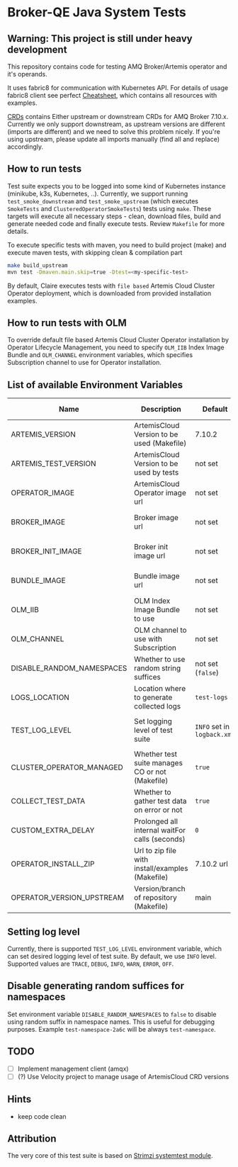# Broker-QE Java System Tests

## Warning: This project is still under heavy development

This repository contains code for testing AMQ Broker/Artemis operator and it's operands.

It uses fabric8 for communication with Kubernetes API.
For details of usage fabric8 client see perfect [Cheatsheet](https://github.com/fabric8io/kubernetes-client/blob/v6.4.0/doc/CHEATSHEET.md), which contains all resources with examples.

[CRDs](crds) contains Either upstream or downstream CRDs for AMQ Broker 7.10.x. Currently we only support downstream, as upstream versions are different (imports are different) and 
we need to solve this problem nicely. If you're using upstream, please update all imports manually (find all and replace) accordingly.

## How to run tests

Test suite expects you to be logged into some kind of Kubernetes instance (minikube, k3s, Kubernetes, ..).
Currently, we support running `test_smoke_downstream` and `test_smoke_upstream` (which executes `SmokeTests` and `ClusteredOperatorSmokeTests`) tests using `make`.
These targets will execute all necessary steps - clean, download files, build and generate needed code and finally execute tests.
Review `Makefile` for more details.

To execute specific tests with maven, you need to build project (make) and execute maven tests, with skipping clean & compilation part
```bash
make build_upstream
mvn test -Dmaven.main.skip=true -Dtest=<my-specific-test>
```

By default, Claire executes tests with `file based` Artemis Cloud Cluster Operator deployment, which is downloaded from provided installation examples.

## How to run tests with OLM
To override default file based Artemis Cloud Cluster Operator installation by Operator Lifecycle Management, you need to specify `OLM_IIB` Index Image Bundle and
`OLM_CHANNEL` environment variables, which specifies Subscription channel to use for Operator installation.


## List of available Environment Variables

| Name                      | Description                                      | Default                     | Possible values                                  |
|---------------------------|--------------------------------------------------|-----------------------------|--------------------------------------------------|
| ARTEMIS_VERSION           | ArtemisCloud Version to be used (Makefile)       | 7.10.2                      | \<major\>.\<minor\>.\<micro\>                    |
| ARTEMIS_TEST_VERSION      | ArtemisCloud Version to be used by tests         | not set                     | \<major\>.\<minor\>                              |
| OPERATOR_IMAGE            | ArtemisCloud Operator image url                  | not set                     | \<image registry url\>                           |
| BROKER_IMAGE              | Broker image url                                 | not set                     | \<image registry url\>                           |
| BROKER_INIT_IMAGE         | Broker init image url                            | not set                     | \<image registry url\>                           |
| BUNDLE_IMAGE              | Bundle image url                                 | not set                     | \<image registry url\>                           |
| OLM_IIB                   | OLM Index Image Bundle to use                    | not set                     | \<iib image registry url\>                       |
| OLM_CHANNEL               | OLM channel to use with Subscription             | not set                     | \<channel\>                                      |
| DISABLE_RANDOM_NAMESPACES | Whether to use random string suffices            | not set (`false`)           | `true`, `false`                                  |
| LOGS_LOCATION             | Location where to generate collected logs        | `test-logs`                 | \<directory\>                                    |
| TEST_LOG_LEVEL            | Set logging level of test suite                  | `INFO` set in `logback.xml` | `TRACE`, `DEBUG`, `INFO`, `WARN`, `ERROR`, `OFF` |
| CLUSTER_OPERATOR_MANAGED  | Whether test suite manages CO or not (Makefile)  | `true`                      | `false`                                          |
| COLLECT_TEST_DATA         | Whether to gather test data on error or not      | `true`                      | `true`, `false`                                  |
| CUSTOM_EXTRA_DELAY        | Prolonged all internal waitFor calls (seconds)   | `0`                         | \<number of seconds\>                            |
| OPERATOR_INSTALL_ZIP      | Url to zip file with install/examples (Makefile) | 7.10.2 url                  | \<url\>                                          |
| OPERATOR_VERSION_UPSTREAM | Version/branch of repository (Makefile)          | main                        | \<branch\>                                       |

## Setting log level
Currently, there is supported `TEST_LOG_LEVEL` environment variable, which can set desired logging level of test suite.
By default, we use `INFO` level. Supported values are `TRACE`, `DEBUG`, `INFO`, `WARN`, `ERROR`, `OFF`.

## Disable generating random suffices for namespaces
Set environment variable `DISABLE_RANDOM_NAMESPACES` to `false` to disable using random suffix in namespace names. This is useful for debugging purposes.
Example `test-namespace-2a6c` will be always `test-namespace`.

## TODO
- [ ] Implement management client (amqx)
- [ ] (?) Use Velocity project to manage usage of ArtemisCloud CRD versions

## Hints
- keep code clean

## Attribution
The very core of this test suite is based on [Strimzi systemtest module](https://github.com/strimzi/strimzi-kafka-operator).
